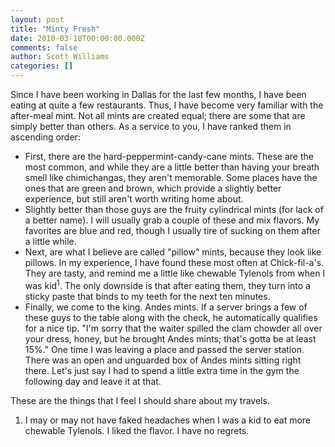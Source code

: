 ```yaml
---
layout: post
title: "Minty Fresh"
date: 2010-03-18T00:00:00.000Z
comments: false
author: Scott Williams
categories: []
---
```

Since I have been working in Dallas for the last few months, I have been eating at quite a few restaurants. Thus, I have become very familiar with the after-meal mint. Not all mints are created equal; there are some that are simply better than others. As a service to you, I have ranked them in ascending order:

* First, there are the hard-peppermint-candy-cane mints. These are the most common, and while they are a little better than having your breath smell like chimichangas, they aren't memorable. Some places have the ones that are green and brown, which provide a slightly better experience, but still aren't worth writing home about.
* Slightly better than those guys are the fruity cylindrical mints (for lack of a better name). I will usually grab a couple of these and mix flavors. My favorites are blue and red, though I usually tire of sucking on them after a little while.
* Next, are what I believe are called "pillow" mints, because they look like pillows. In my experience, I have found these most often at Chick-fil-a's. They are tasty, and remind me a little like chewable Tylenols from when I was kid<sup>1</sup>. The only downside is that after eating them, they turn into a sticky paste that binds to my teeth for the next ten minutes.
* Finally, we come to the king. Andes mints. If a server brings a few of these guys to the table along with the check, he automatically qualifies for a nice tip. "I'm sorry that the waiter spilled the clam chowder all over your dress, honey, but he brought Andes mints; that's gotta be at least 15%." One time I was leaving a place and passed the server station. There was an open and unguarded box of Andes mints sitting right there. Let's just say I had to spend a little extra time in the gym the following day and leave it at that.

These are the things that I feel I should share about my travels.

1. I may or may not have faked headaches when I was a kid to eat more chewable Tylenols. I liked the flavor. I have no regrets.
